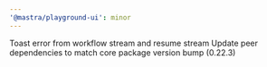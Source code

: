 ```yaml
---
'@mastra/playground-ui': minor
---
```


Toast error from workflow stream and resume stream
Update peer dependencies to match core package version bump (0.22.3)
